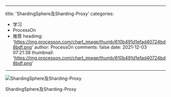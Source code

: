 
---
title: 'ShardingSphere及Sharding-Proxy'
categories: 
 - 学习
 - ProcessOn
 - 推荐
headimg: 'https://img.processon.com/chart_image/thumb/610b491d1efad40724bd8bdf.png'
author: ProcessOn
comments: false
date: 2021-12-03 07:21:38
thumbnail: 'https://img.processon.com/chart_image/thumb/610b491d1efad40724bd8bdf.png'
---

<div>   
<img class="thumb" alt="ShardingSphere及Sharding-Proxy" src="https://img.processon.com/chart_image/thumb/610b491d1efad40724bd8bdf.png" referrerpolicy="no-referrer">
<p>ShardingSphere及Sharding-Proxy</p>  
</div>
            